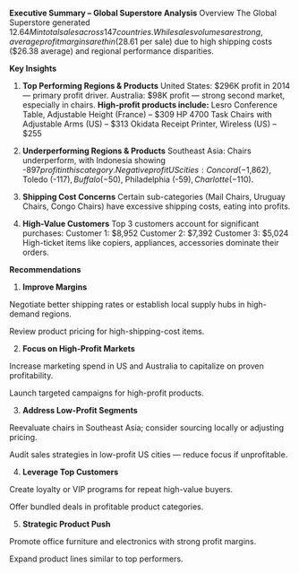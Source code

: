 **Executive Summary – Global Superstore Analysis**
Overview
The Global Superstore generated $12.64M in total sales across 147 countries. While sales volumes are strong, average profit margins are thin ($28.61 per sale) due to high shipping costs ($26.38 average) and regional performance disparities.

**Key Insights**
1. **Top Performing Regions & Products**
United States: $296K profit in 2014 — primary profit driver.
Australia: $98K profit — strong second market, especially in chairs.
**High-profit products include:**
Lesro Conference Table, Adjustable Height (France) – $309
HP 4700 Task Chairs with Adjustable Arms (US) – $313
Okidata Receipt Printer, Wireless (US) – $255

2. **Underperforming Regions & Products**
Southeast Asia: Chairs underperform, with Indonesia showing -$897 profit in this category.
Negative profit US cities: Concord (-$1,862), Toledo (-$117), Buffalo (-$50), Philadelphia (-$59), Charlotte (-$110).

3. **Shipping Cost Concerns**
Certain sub-categories (Mail Chairs, Uruguay Chairs, Congo Chairs) have excessive shipping costs, eating into profits.

4. **High-Value Customers**
Top 3 customers account for significant purchases:
Customer 1: $8,952
Customer 2: $7,392
Customer 3: $5,024
High-ticket items like copiers, appliances, accessories dominate their orders.

**Recommendations**
1. **Improve Margins**

Negotiate better shipping rates or establish local supply hubs in high-demand regions.

Review product pricing for high-shipping-cost items.

2. **Focus on High-Profit Markets**

Increase marketing spend in US and Australia to capitalize on proven profitability.

Launch targeted campaigns for high-profit products.

3. **Address Low-Profit Segments**

Reevaluate chairs in Southeast Asia; consider sourcing locally or adjusting pricing.

Audit sales strategies in low-profit US cities — reduce focus if unprofitable.

4. **Leverage Top Customers**

Create loyalty or VIP programs for repeat high-value buyers.

Offer bundled deals in profitable product categories.

5. **Strategic Product Push**

Promote office furniture and electronics with strong profit margins.

Expand product lines similar to top performers.



